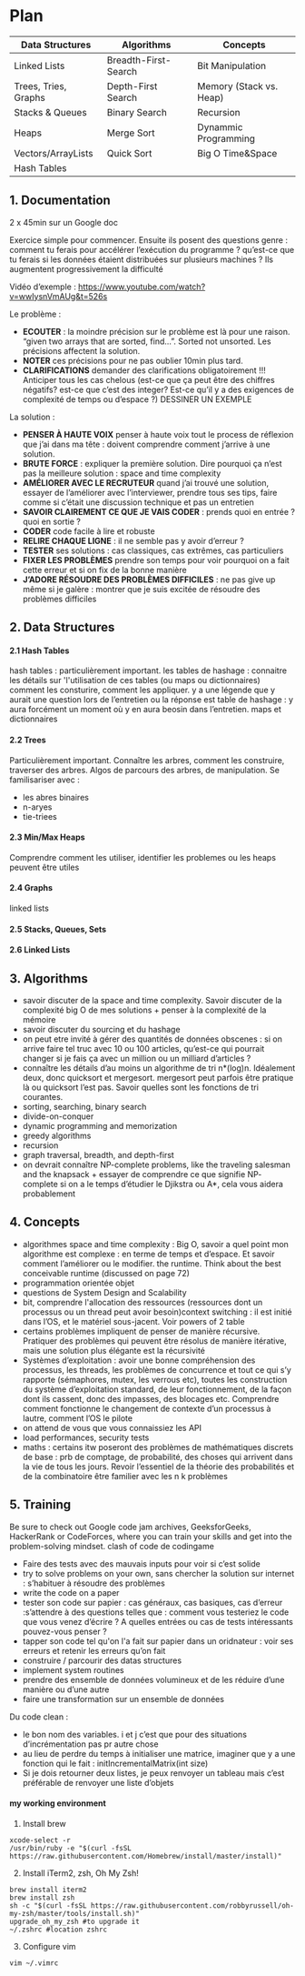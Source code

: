 # Plan

| Data Structures | Algorithms | Concepts |
|----------|-------|-------|
| Linked Lists | Breadth-First-Search| Bit Manipulation|
|Trees, Tries, Graphs| Depth-First Search | Memory (Stack vs. Heap)|
|Stacks & Queues| Binary Search| Recursion|
|Heaps|Merge Sort|Dynammic Programming|
|Vectors/ArrayLists|Quick Sort| Big O Time&Space|
|Hash Tables|||

## 1. Documentation

2 x 45min sur un Google doc

Exercice simple pour commencer. Ensuite ils posent des questions genre : comment tu ferais pour accélérer l’exécution du programme ? qu’est-ce que tu ferais si les données étaient distribuées sur plusieurs machines ? Ils augmentent progressivement la difficulté

Vidéo d’exemple : https://www.youtube.com/watch?v=wwIysnVmAUg&t=526s

Le problème :
- **ECOUTER** : la moindre précision sur le problème est là pour une raison. “given two arrays that are sorted, find…”. Sorted not unsorted. Les précisions affectent la solution.
- **NOTER** ces précisions pour ne pas oublier 10min plus tard.
- **CLARIFICATIONS** demander des clarifications obligatoirement !!! Anticiper tous les cas chelous (est-ce que ça peut être des chiffres négatifs? est-ce que c’est des integer? Est-ce qu’il y a des exigences de complexité de temps ou d’espace ?)
DESSINER UN EXEMPLE 

La solution :
- **PENSER À HAUTE VOIX** penser à haute voix tout le process de réflexion que j’ai dans ma tête : doivent comprendre comment j’arrive à une solution. 
- **BRUTE FORCE** : expliquer la première solution. Dire pourquoi ça n’est pas la meilleure solution : space and time complexity
- **AMÉLIORER AVEC LE RECRUTEUR** quand j’ai trouvé une solution, essayer de l’améliorer avec l’interviewer, prendre tous ses tips, faire comme si c’était une discussion technique et pas un entretien
- **SAVOIR CLAIREMENT CE QUE JE VAIS CODER** : prends quoi en entrée ? quoi en sortie ?
- **CODER** code facile à lire et robuste
- **RELIRE CHAQUE LIGNE** : il ne semble pas y avoir d’erreur ?
- **TESTER** ses solutions : cas classiques, cas extrêmes, cas particuliers
- **FIXER LES PROBLÈMES** prendre son temps pour voir pourquoi on a fait cette erreur et si on fix de la bonne manière
- **J’ADORE RÉSOUDRE DES PROBLÈMES DIFFICILES** : ne pas give up même si je galère : montrer que je suis excitée de résoudre des problèmes difficiles

## 2. Data Structures

#### 2.1 Hash Tables
hash tables : particulièrement important. les tables de hashage : connaitre les détails sur 'l'utilisation de ces tables (ou maps ou dictionnaires) comment les consturire, comment les appliquer.  y a une légende que y aurait une question lors de l’entretien ou la réponse est table de hashage : y aura forcément un moment où y en aura beosin dans l’entretien. maps et dictionnaires

#### 2.2 Trees
Particulièrement important. Connaître les arbres, comment les construire, traverser des arbres. Algos de parcours des arbres, de manipulation. Se familisariser avec : 
- les abres binaires
- n-aryes
- tie-triees

#### 2.3 Min/Max Heaps
Comprendre comment les utiliser, identifier les problemes ou les heaps peuvent être utiles

#### 2.4 Graphs
linked lists

#### 2.5 Stacks, Queues, Sets
#### 2.6 Linked Lists

## 3. Algorithms
- savoir discuter de la space and time complexity. Savoir discuter de la complexité big O de mes solutions + penser à la complexité de la mémoire
- savoir discuter du sourcing et du hashage
- on peut etre invité à gérer des quantités de données obscenes : si on arrive faire tel truc avec 10 ou 100 articles, qu’est-ce qui pourrait changer si je fais ça avec un million ou un milliard d’articles ?
- connaître les détails d’au moins un algorithme de tri n*(log)n. Idéalement deux, donc quicksort et mergesort. mergesort peut parfois être pratique là ou quicksort l’est pas. Savoir quelles sont les fonctions de tri courantes. 
- sorting, searching, binary search
- divide-on-conquer
- dynamic programming and memorization
- greedy algorithms
- recursion
- graph traversal, breadth, and depth-first
- on devrait connaître NP-complete problems, like the traveling salesman and the knapsack + essayer de comprendre ce que signifie NP- complete
si on a le temps d’étudier le Djikstra ou A*, cela vous aidera probablement

## 4. Concepts

- algorithmes space and time complexity : Big O, savoir a quel point mon algorithme est complexe : en terme de temps et d’espace. Et savoir comment l’améliorer ou le modifier. the runtime. Think about the best conceivable runtime (discussed on page 72)
- programmation orientée objet
- questions de System Design and Scalability
- bit, comprendre l'allocation des ressources (ressources dont un processus ou un thread peut avoir besoin)context switching : il est initié dans l’OS, et le matériel sous-jacent. Voir powers of 2 table
- certains problèmes impliquent de penser de manière récursive. Pratiquer des problèmes qui peuvent être résolus de manière itérative, mais une solution plus élégante est la récursivité
- Systèmes d’exploitation : avoir une bonne compréhension des processus, les threads, les problèmes de concurrence et tout ce qui s’y rapporte (sémaphores, mutex, les verrous etc), toutes les construction du système d’exploitation standard, de leur fonctionnement, de la façon dont ils cassent, donc des impasses, des blocages etc. Comprendre comment fonctionne le changement de contexte d’un processus à lautre, comment l’OS le pilote
- on attend de vous que vous connaissiez les API
- load performances, security tests
- maths : certains itw poseront des problèmes de mathématiques discrets de base : prb de comptage, de probabilité, des choses qui arrivent dans la vie de tous les jours. Revoir l’essentiel de la théorie des probabilités et de la combinatoire
être familier avec les n k problèmes


## 5. Training

Be sure to check out Google code jam archives, GeeksforGeeks, HackerRank or CodeForces, where you can train your skills and get into the problem-solving mindset. 
clash of code de codingame

- Faire des tests avec des mauvais inputs pour voir si c’est solide
- try to solve problems on your own, sans chercher la solution sur internet : s’habituer à résoudre des problèmes
- write the code on a paper
- tester son code sur papier : cas généraux, cas basiques, cas d’erreur :s’attendre à des questions telles que : comment vous testeriez le code que vous venez d’écrire ? A quelles entrées ou cas de tests intéressants pouvez-vous penser ? 
- tapper son code tel qu'on l'a fait sur papier dans un oridnateur : voir ses erreurs et retenir les erreurs qu’on fait
- construire / parcourir des datas structures
- implement system routines
- prendre des ensemble de données volumineux et de les réduire d’une manière ou d’une autre
- faire une transformation sur un ensemble de données

Du code clean :
- le bon nom des variables. i et j c’est que pour des situations d’incrémentation pas pr autre chose
- au lieu de perdre du temps à initialiser une matrice, imaginer que y a une fonction qui le fait : initIncrementalMatrix(int size)
- Si je dois retourner deux listes, je peux renvoyer un tableau mais c’est préférable de renvoyer une liste d’objets



#### my working environment

1. Install brew
````
xcode-select -r
/usr/bin/ruby -e "$(curl -fsSL https://raw.githubusercontent.com/Homebrew/install/master/install)"
````

2. Install iTerm2, zsh, Oh My Zsh!
````
brew install iterm2
brew install zsh
sh -c "$(curl -fsSL https://raw.githubusercontent.com/robbyrussell/oh-my-zsh/master/tools/install.sh)"
upgrade_oh_my_zsh #to upgrade it
~/.zshrc #location zshrc
````
3. Configure vim
````
vim ~/.vimrc
````

